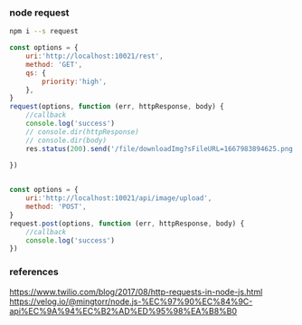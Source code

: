 ### node request
```bash
npm i --s request
```

```js
const options = {
    uri:'http://localhost:10021/rest', 
    method: 'GET',
    qs: {
        priority:'high',
    },
}
request(options, function (err, httpResponse, body) {
    //callback
    console.log('success')
    // console.dir(httpResponse)
    // console.dir(body)
    res.status(200).send('/file/downloadImg?sFileURL=1667983894625.png')

})

  
const options = {
    uri:'http://localhost:10021/api/image/upload', 
    method: 'POST',
}
request.post(options, function (err, httpResponse, body) {
    //callback
    console.log('success')
})
```

### references
https://www.twilio.com/blog/2017/08/http-requests-in-node-js.html
https://velog.io/@mingtorr/node.js-%EC%97%90%EC%84%9C-api%EC%9A%94%EC%B2%AD%ED%95%98%EA%B8%B0

